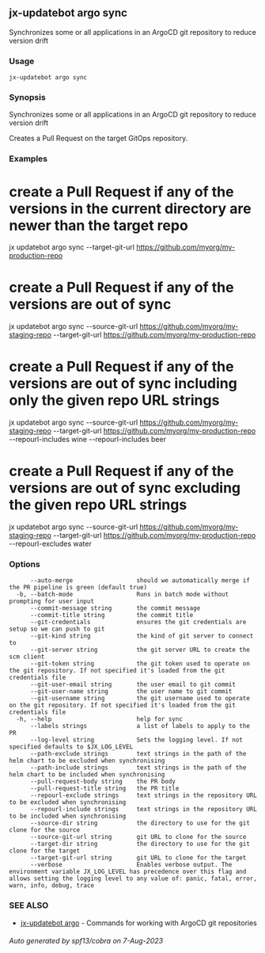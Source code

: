 ## jx-updatebot argo sync

Synchronizes some or all applications in an ArgoCD git repository to reduce version drift

### Usage

```
jx-updatebot argo sync
```

### Synopsis

Synchronizes some or all applications in an ArgoCD git repository to reduce version drift 

Creates a Pull Request on the target GitOps repository.

### Examples

  # create a Pull Request if any of the versions in the current directory are newer than the target repo
  jx updatebot argo sync --target-git-url https://github.com/myorg/my-production-repo
  
  # create a Pull Request if any of the versions are out of sync
  jx updatebot argo sync --source-git-url https://github.com/myorg/my-staging-repo --target-git-url https://github.com/myorg/my-production-repo
  
  # create a Pull Request if any of the versions are out of sync including only the given repo URL strings
  jx updatebot argo sync --source-git-url https://github.com/myorg/my-staging-repo --target-git-url https://github.com/myorg/my-production-repo --repourl-includes wine  --repourl-includes beer
  
  # create a Pull Request if any of the versions are out of sync excluding the given repo URL strings
  jx updatebot argo sync --source-git-url https://github.com/myorg/my-staging-repo --target-git-url https://github.com/myorg/my-production-repo --repourl-excludes water

### Options

```
      --auto-merge                  should we automatically merge if the PR pipeline is green (default true)
  -b, --batch-mode                  Runs in batch mode without prompting for user input
      --commit-message string       the commit message
      --commit-title string         the commit title
      --git-credentials             ensures the git credentials are setup so we can push to git
      --git-kind string             the kind of git server to connect to
      --git-server string           the git server URL to create the scm client
      --git-token string            the git token used to operate on the git repository. If not specified it's loaded from the git credentials file
      --git-user-email string       the user email to git commit
      --git-user-name string        the user name to git commit
      --git-username string         the git username used to operate on the git repository. If not specified it's loaded from the git credentials file
  -h, --help                        help for sync
      --labels strings              a list of labels to apply to the PR
      --log-level string            Sets the logging level. If not specified defaults to $JX_LOG_LEVEL
      --path-exclude strings        text strings in the path of the helm chart to be excluded when synchronising
      --path-include strings        text strings in the path of the helm chart to be included when synchronising
      --pull-request-body string    the PR body
      --pull-request-title string   the PR title
      --repourl-exclude strings     text strings in the repository URL to be excluded when synchronising
      --repourl-include strings     text strings in the repository URL to be included when synchronising
      --source-dir string           the directory to use for the git clone for the source
      --source-git-url string       git URL to clone for the source
      --target-dir string           the directory to use for the git clone for the target
      --target-git-url string       git URL to clone for the target
      --verbose                     Enables verbose output. The environment variable JX_LOG_LEVEL has precedence over this flag and allows setting the logging level to any value of: panic, fatal, error, warn, info, debug, trace
```

### SEE ALSO

* [jx-updatebot argo](jx-updatebot_argo.md)	 - Commands for working with ArgoCD git repositories

###### Auto generated by spf13/cobra on 7-Aug-2023
